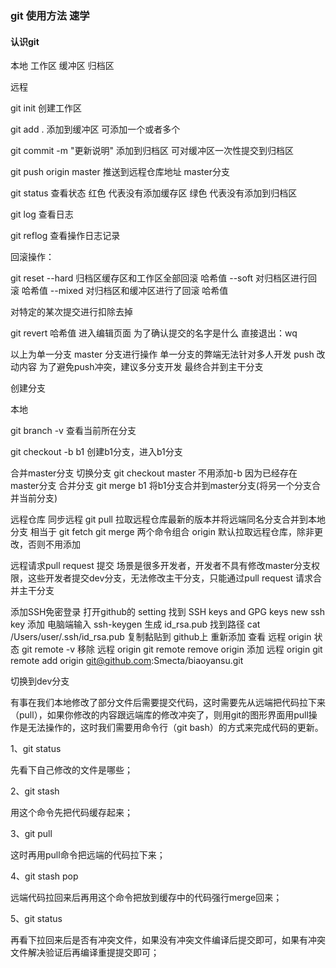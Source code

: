 ### git 使用方法 速学

#### 认识git
本地
工作区  缓冲区  归档区 

远程

git init 创建工作区

git add . 添加到缓冲区  可添加一个或者多个

git commit -m "更新说明" 添加到归档区 可对缓冲区一次性提交到归档区

git push origin master  推送到远程仓库地址 master分支


git status 查看状态 
    红色 代表没有添加缓存区
    绿色 代表没有添加到归档区

git log 查看日志

git reflog 查看操作日志记录

回滚操作：

git reset --hard 归档区缓存区和工作区全部回滚  哈希值
          --soft 对归档区进行回滚 哈希值
          --mixed 对归档区和缓冲区进行了回滚 哈希值

对特定的某次提交进行扣除去掉

git revert 哈希值 
    进入编辑页面 为了确认提交的名字是什么 直接退出：wq 


以上为单一分支 master 分支进行操作 单一分支的弊端无法针对多人开发 push 改动内容 
为了避免push冲突，建议多分支开发 最终合并到主干分支

创建分支

本地

git branch -v 查看当前所在分支

git checkout -b b1 创建b1分支，进入b1分支

合并master分支 
    切换分支 
        git checkout master 不用添加-b 因为已经存在master分支
    合并分支 
        git merge b1 将b1分支合并到master分支(将另一个分支合并当前分支)

远程仓库
    同步远程
    git pull 拉取远程仓库最新的版本并将远端同名分支合并到本地分支
    相当于 git fetch git merge 两个命令组合
    origin 默认拉取远程仓库，除非更改，否则不用添加


远程请求pull request 提交
场景是很多开发者，开发者不具有修改master分支权限，这些开发者提交dev分支，无法修改主干分支，只能通过pull request 请求合并主干分支

添加SSH免密登录
打开github的 setting 找到   SSH keys and GPG keys 
new ssh key 添加
电脑端输入 ssh-keygen 生成 id_rsa.pub
找到路径 cat /Users/user/.ssh/id_rsa.pub
复制黏贴到 github上
重新添加 
查看 远程 origin 状态 
    git remote -v 
移除 远程 origin
git remote remove origin 
添加 远程 origin
git remote add origin git@github.com:Smecta/biaoyansu.git

切换到dev分支

有事在我们本地修改了部分文件后需要提交代码，这时需要先从远端把代码拉下来（pull），如果你修改的内容跟远端库的修改冲突了，则用git的图形界面用pull操作是无法操作的，这时我们需要用命令行（git bash）的方式来完成代码的更新。

1、git status

先看下自己修改的文件是哪些；

2、git stash

用这个命令先把代码缓存起来；

3、git pull

这时再用pull命令把远端的代码拉下来；

4、git stash pop

远端代码拉回来后再用这个命令把放到缓存中的代码强行merge回来；

5、git status

再看下拉回来后是否有冲突文件，如果没有冲突文件编译后提交即可，如果有冲突文件解决验证后再编译重提提交即可；